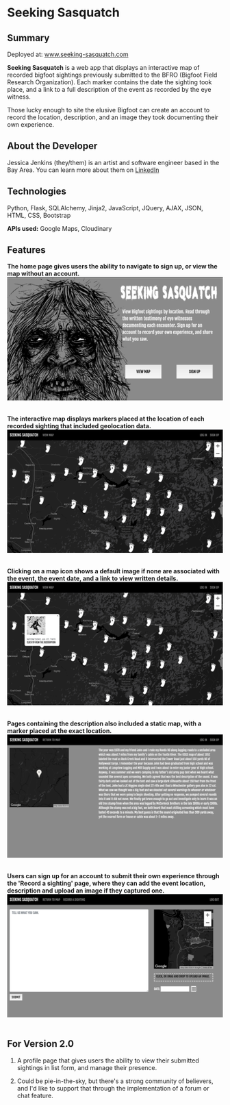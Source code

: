 # Seeking Sasquatch

## Summary

Deployed at: www.seeking-sasquatch.com

**Seeking Sasquatch** is a web app that displays an interactive map of recorded bigfoot sightings previously submitted to the BFRO (Bigfoot Field Research Organization). Each marker contains the date the sighting took place, and a link to a full description of the event as recorded by the eye witness. 

Those lucky enough to site the elusive Bigfoot can create an account to record the location, description, and an image they took documenting their own experience.

## About the Developer

Jessica Jenkins (they/them) is an artist and software engineer based in the Bay Area. You can learn more about them on [LinkedIn](https://www.linkedin.com/in/jessicarjenkins/)

## Technologies

Python, Flask, SQLAlchemy, Jinja2, JavaScript, JQuery, AJAX, JSON, HTML, CSS, Bootstrap

**APIs used:** Google Maps, Cloudinary

## Features

**The home page gives users the ability to navigate to sign up, or view the map without an account.**
![alt text](https://github.com/JessicaJenkins/sasquatch-sightings/blob/master/static/images/homepage.png "Seeking Sasquatch home page")
<br /><br />

**The interactive map displays markers placed at the location of each recorded sighting that included geolocation data.**
![alt text](https://github.com/JessicaJenkins/sasquatch-sightings/blob/master/static/images/map.png "Seeking Sasquatch map page")
<br /><br />

**Clicking on a map icon shows a default image if none are associated with the event, the event date, and a link to view written details.**
![alt text](https://github.com/JessicaJenkins/sasquatch-sightings/blob/master/static/images/marker.png "Seeking Sasquatch map marker expanded")
<br /><br />

**Pages containing the description also included a static map, with a marker placed at the exact location.**
![alt text](https://github.com/JessicaJenkins/sasquatch-sightings/blob/master/static/images/description.png "Seeking Sasquatch event description")
<br /><br />

**Users can sign up for an account to submit their own experience through the 'Record a sighting' page, where they can add the event location, description and upload an image if they captured one.**
![alt text](https://github.com/JessicaJenkins/sasquatch-sightings/blob/master/static/images/record-sighting.png "Seeking Sasquatch home page")
<br /><br />

## For Version 2.0
1. A profile page that gives users the ability to view their submitted sightings in list form, and manage their presence.

2. Could be pie-in-the-sky, but there's a strong community of believers, and I'd like to support that through the implementation of a forum or chat feature. 